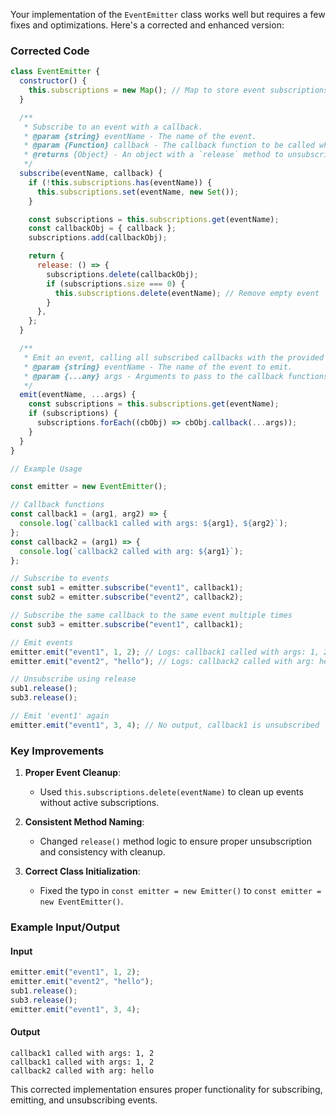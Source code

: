 Your implementation of the `EventEmitter` class works well but requires a few fixes and optimizations. Here's a corrected and enhanced version:

### Corrected Code

```javascript
class EventEmitter {
  constructor() {
    this.subscriptions = new Map(); // Map to store event subscriptions
  }

  /**
   * Subscribe to an event with a callback.
   * @param {string} eventName - The name of the event.
   * @param {Function} callback - The callback function to be called when the event is emitted.
   * @returns {Object} - An object with a `release` method to unsubscribe.
   */
  subscribe(eventName, callback) {
    if (!this.subscriptions.has(eventName)) {
      this.subscriptions.set(eventName, new Set());
    }

    const subscriptions = this.subscriptions.get(eventName);
    const callbackObj = { callback };
    subscriptions.add(callbackObj);

    return {
      release: () => {
        subscriptions.delete(callbackObj);
        if (subscriptions.size === 0) {
          this.subscriptions.delete(eventName); // Remove empty event
        }
      },
    };
  }

  /**
   * Emit an event, calling all subscribed callbacks with the provided arguments.
   * @param {string} eventName - The name of the event to emit.
   * @param {...any} args - Arguments to pass to the callback functions.
   */
  emit(eventName, ...args) {
    const subscriptions = this.subscriptions.get(eventName);
    if (subscriptions) {
      subscriptions.forEach((cbObj) => cbObj.callback(...args));
    }
  }
}

// Example Usage

const emitter = new EventEmitter();

// Callback functions
const callback1 = (arg1, arg2) => {
  console.log(`callback1 called with args: ${arg1}, ${arg2}`);
};
const callback2 = (arg1) => {
  console.log(`callback2 called with arg: ${arg1}`);
};

// Subscribe to events
const sub1 = emitter.subscribe("event1", callback1);
const sub2 = emitter.subscribe("event2", callback2);

// Subscribe the same callback to the same event multiple times
const sub3 = emitter.subscribe("event1", callback1);

// Emit events
emitter.emit("event1", 1, 2); // Logs: callback1 called with args: 1, 2 (twice)
emitter.emit("event2", "hello"); // Logs: callback2 called with arg: hello

// Unsubscribe using release
sub1.release();
sub3.release();

// Emit 'event1' again
emitter.emit("event1", 3, 4); // No output, callback1 is unsubscribed
```

### Key Improvements
1. **Proper Event Cleanup**: 
   - Used `this.subscriptions.delete(eventName)` to clean up events without active subscriptions.

2. **Consistent Method Naming**:
   - Changed `release()` method logic to ensure proper unsubscription and consistency with cleanup.

3. **Correct Class Initialization**:
   - Fixed the typo in `const emitter = new Emitter()` to `const emitter = new EventEmitter()`.

### Example Input/Output

#### Input
```javascript
emitter.emit("event1", 1, 2);
emitter.emit("event2", "hello");
sub1.release();
sub3.release();
emitter.emit("event1", 3, 4);
```

#### Output
```
callback1 called with args: 1, 2
callback1 called with args: 1, 2
callback2 called with arg: hello
```

This corrected implementation ensures proper functionality for subscribing, emitting, and unsubscribing events.